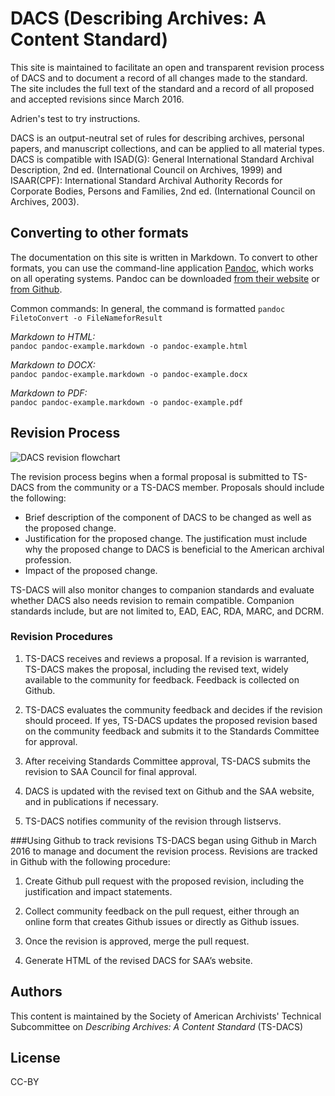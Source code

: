 # DACS (Describing Archives: A Content Standard)

This site is maintained to facilitate an open and transparent revision process of DACS and to document a record of all changes made to the standard. The site includes the full text of the standard and a record of all proposed and accepted revisions since March 2016.

Adrien's test to try instructions. 

DACS is an output-neutral set of rules for describing archives, personal papers, and manuscript collections, and can be applied to all material types. DACS is compatible with ISAD(G): General International Standard Archival Description, 2nd ed. (International Council on Archives, 1999) and ISAAR(CPF): International Standard Archival Authority Records for Corporate Bodies, Persons and Families, 2nd ed. (International Council on Archives, 2003).


## Converting to other formats

The documentation on this site is written in Markdown.  To convert to other formats, you can use the command-line application [Pandoc](http://pandoc.org), which works on all operating systems. Pandoc can be downloaded [from their website](http://pandoc.org/installing.html) or [from Github](https://github.com/jgm/pandoc/releases).

Common commands:
In general, the command is formatted `pandoc FiletoConvert -o FileNameforResult`

  _Markdown to HTML:_  
  `pandoc pandoc-example.markdown -o pandoc-example.html`

  _Markdown to DOCX:_  
  `pandoc pandoc-example.markdown -o pandoc-example.docx`

  _Markdown to PDF:_  
  `pandoc pandoc-example.markdown -o pandoc-example.pdf`


## Revision Process

![DACS revision flowchart](DACSRevisionProcess.png)

The revision process begins when a formal proposal is submitted to TS-DACS from the community or a TS-DACS member.  Proposals should include the following:

  * Brief description of the component of DACS to be changed as well as the proposed change.
  * Justification for the proposed change. The justification must include why the proposed change to DACS is beneficial to the American  archival profession.
  * Impact of the proposed change.

TS-DACS will also monitor changes to companion standards and evaluate whether DACS also needs revision to remain compatible. Companion standards include, but are not limited to, EAD, EAC, RDA, MARC, and DCRM.

### Revision Procedures

  1. TS-DACS receives and reviews a proposal. If a revision is warranted, TS-DACS makes the proposal, including the revised text,   widely available to the community for feedback. Feedback is collected on Github.

  2. TS-DACS evaluates the community feedback and decides if the revision should proceed. If yes, TS-DACS updates the proposed revision based on the community feedback and submits it to the Standards Committee for approval.

  3. After receiving Standards Committee approval, TS-DACS submits the revision to SAA Council for final approval.

  4. DACS is updated with the revised text on Github and the SAA website, and in publications if necessary.

  5. TS-DACS notifies community of the revision through listservs.

###Using Github to track revisions
TS-DACS began using Github in March 2016 to manage and document the revision process. Revisions are tracked in Github with the following procedure:

  1. Create Github pull request with the proposed revision, including the justification and impact statements.

  2. Collect community feedback on the pull request, either through an online form that creates Github issues or directly as Github issues.

  3. Once the revision is approved, merge the pull request.

  4. Generate HTML of the revised DACS for SAA’s website.


## Authors

This content is maintained by the Society of American Archivists' Technical Subcommittee on _Describing Archives: A Content Standard_ (TS-DACS)

## License

CC-BY
